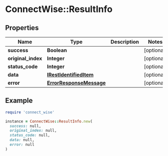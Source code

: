 # ConnectWise::ResultInfo

## Properties

| Name | Type | Description | Notes |
| ---- | ---- | ----------- | ----- |
| **success** | **Boolean** |  | [optional] |
| **original_index** | **Integer** |  | [optional] |
| **status_code** | **Integer** |  | [optional] |
| **data** | [**IRestIdentifiedItem**](IRestIdentifiedItem.md) |  | [optional] |
| **error** | [**ErrorResponseMessage**](ErrorResponseMessage.md) |  | [optional] |

## Example

```ruby
require 'connect_wise'

instance = ConnectWise::ResultInfo.new(
  success: null,
  original_index: null,
  status_code: null,
  data: null,
  error: null
)
```


